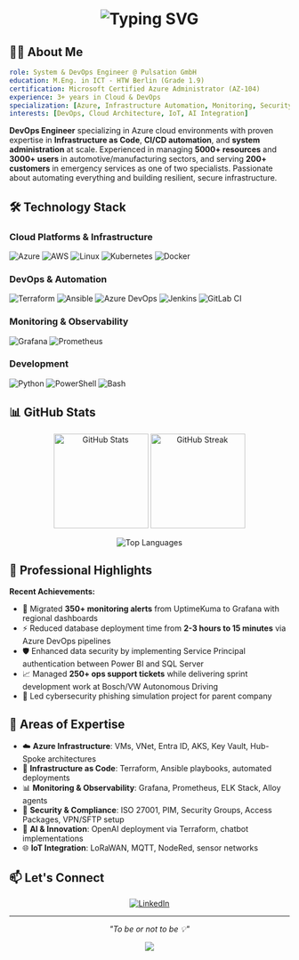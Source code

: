 <h1 align="center">
  <img src="https://readme-typing-svg.herokuapp.com?font=Fira+Code&size=32&duration=2800&pause=2000&color=FF5722&center=true&vCenter=true&width=940&lines=Hey+there!+I'm+Ibrahim+👋;DevOps+%7C+Cloud+%7C+Automation" alt="Typing SVG" />
</h1>

## 👨‍💻 About Me

```yaml
role: System & DevOps Engineer @ Pulsation GmbH
education: M.Eng. in ICT - HTW Berlin (Grade 1.9)
certification: Microsoft Certified Azure Administrator (AZ-104)
experience: 3+ years in Cloud & DevOps
specialization: [Azure, Infrastructure Automation, Monitoring, Security]
interests: [DevOps, Cloud Architecture, IoT, AI Integration]
```

**DevOps Engineer** specializing in Azure cloud environments with proven expertise in **Infrastructure as Code**, **CI/CD automation**, and **system administration** at scale. Experienced in managing **5000+ resources** and **3000+ users** in automotive/manufacturing sectors, and serving **200+ customers** in emergency services as one of two specialists. Passionate about automating everything and building resilient, secure infrastructure.

## 🛠️ Technology Stack

### Cloud Platforms & Infrastructure
![Azure](https://img.shields.io/badge/Azure-0078D4?style=for-the-badge&logo=microsoft-azure&logoColor=white)
![AWS](https://img.shields.io/badge/AWS-232F3E?style=for-the-badge&logo=amazon-aws&logoColor=white)
![Linux](https://img.shields.io/badge/Linux-FCC624?style=for-the-badge&logo=linux&logoColor=black)
![Kubernetes](https://img.shields.io/badge/Kubernetes-326CE5?style=for-the-badge&logo=kubernetes&logoColor=white)
![Docker](https://img.shields.io/badge/Docker-2496ED?style=for-the-badge&logo=docker&logoColor=white)

### DevOps & Automation
![Terraform](https://img.shields.io/badge/Terraform-7B42BC?style=for-the-badge&logo=terraform&logoColor=white)
![Ansible](https://img.shields.io/badge/Ansible-EE0000?style=for-the-badge&logo=ansible&logoColor=white)
![Azure DevOps](https://img.shields.io/badge/Azure_DevOps-0078D7?style=for-the-badge&logo=azure-devops&logoColor=white)
![Jenkins](https://img.shields.io/badge/Jenkins-D24939?style=for-the-badge&logo=jenkins&logoColor=white)
![GitLab CI](https://img.shields.io/badge/GitLab_CI-FC6D26?style=for-the-badge&logo=gitlab&logoColor=white)

### Monitoring & Observability
![Grafana](https://img.shields.io/badge/Grafana-F46800?style=for-the-badge&logo=grafana&logoColor=white)
![Prometheus](https://img.shields.io/badge/Prometheus-E6522C?style=for-the-badge&logo=prometheus&logoColor=white)

### Development
![Python](https://img.shields.io/badge/Python-3776AB?style=for-the-badge&logo=python&logoColor=white)
![PowerShell](https://img.shields.io/badge/PowerShell-5391FE?style=for-the-badge&logo=powershell&logoColor=white)
![Bash](https://img.shields.io/badge/Bash-4EAA25?style=for-the-badge&logo=gnu-bash&logoColor=white)

## 📊 GitHub Stats

<p align="center">
  <img src="https://github-readme-stats.vercel.app/api?username=Brazeg&show_icons=true&theme=radical&hide_border=true&bg_color=1F222E&title_color=FF5722&icon_color=FF5722&text_color=FFFFFF" alt="GitHub Stats" height="170"/>
  <img src="https://github-readme-streak-stats.herokuapp.com/?user=Brazeg&theme=radical&hide_border=true&background=1F222E&ring=FF5722&fire=FF5722&currStreakLabel=FF5722" alt="GitHub Streak" height="170"/>
</p>

<p align="center">
  <img src="https://github-readme-stats.vercel.app/api/top-langs/?username=Brazeg&layout=compact&theme=radical&hide_border=true&bg_color=1F222E&title_color=FF5722&text_color=FFFFFF" alt="Top Languages" />
</p>

## 💼 Professional Highlights

**Recent Achievements:**
- 🚀 Migrated **350+ monitoring alerts** from UptimeKuma to Grafana with regional dashboards
- ⚡ Reduced database deployment time from **2-3 hours to 15 minutes** via Azure DevOps pipelines
- 🛡️ Enhanced data security by implementing Service Principal authentication between Power BI and SQL Server
- 📈 Managed **250+ ops support tickets** while delivering sprint development work at Bosch/VW Autonomous Driving
- 🔧 Led cybersecurity phishing simulation project for parent company

## 🎯 Areas of Expertise

- ☁️ **Azure Infrastructure**: VMs, VNet, Entra ID, AKS, Key Vault, Hub-Spoke architectures
- 🔄 **Infrastructure as Code**: Terraform, Ansible playbooks, automated deployments
- 📊 **Monitoring & Observability**: Grafana, Prometheus, ELK Stack, Alloy agents
- 🔐 **Security & Compliance**: ISO 27001, PIM, Security Groups, Access Packages, VPN/SFTP setup
- 🤖 **AI & Innovation**: OpenAI deployment via Terraform, chatbot implementations
- 🌐 **IoT Integration**: LoRaWAN, MQTT, NodeRed, sensor networks

## 📫 Let's Connect

<p align="center">
  <a href="https://www.linkedin.com/in/ibrahimbahlawan/" target="_blank">
    <img src="https://img.shields.io/badge/LinkedIn-0077B5?style=for-the-badge&logo=linkedin&logoColor=white" alt="LinkedIn"/>
  </a>
</p>

---

<p align="center">
  <i> "To be or not to be 💡"</i>
</p>

<p align="center">
  <img src="https://capsule-render.vercel.app/api?type=waving&color=FF5722&height=100&section=footer"/>
</p>
